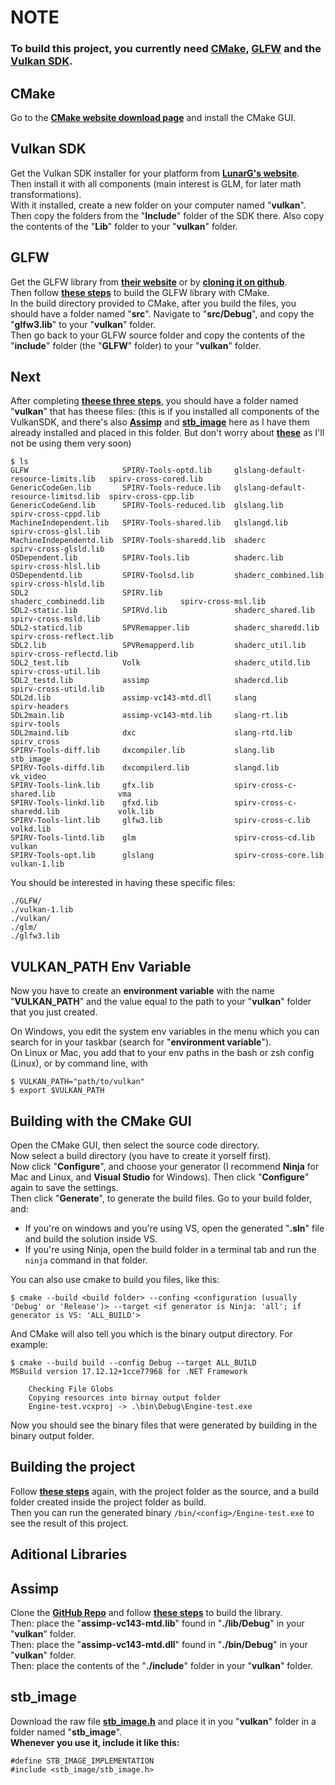 # **NOTE**

### To build this project, you currently need **[CMake](https://cmake.org/)**, **[GLFW](https://www.glfw.org/)** and the **[Vulkan SDK](https://vulkan.lunarg.com/)**.  

## CMake

Go to the **[CMake website download page](https://cmake.org/download/)** and install the CMake GUI.  

## Vulkan SDK

Get the Vulkan SDK installer for your platform from **[LunarG's website](https://vulkan.lunarg.com/)**.  
Then install it with all components (main interest is GLM, for later math transformations).  
With it installed, create a new folder on your computer named "**vulkan**". Then copy the folders from the "**Include**" folder of the SDK there. Also copy the contents of the "**Lib**" folder to your "**vulkan**" folder.  

## GLFW

Get the GLFW library from **[their website](https://www.glfw.org/)** or by **[cloning it on github](https://github.com/glfw/glfw)**.  
Then follow **[these steps](#building-with-the-cmake-gui)** to build the GLFW library with CMake.    
In the build directory provided to CMake, after you build the files, you should have a folder named "**src**".
Navigate to "**src/Debug**", and copy the "**glfw3.lib**" to your "**vulkan**" folder.  
Then go back to your GLFW source folder and copy the contents of the "**include**" folder (the "**GLFW**" folder) to your "**vulkan**" folder.

## Next

After completing **[theese three steps](#cmake)**, you should have a folder named "**vulkan**" that has theese files: (this is if you installed all components of the VulkanSDK, and there's also **[Assimp](#assimp)** and **[stb_image](#stb_image)** here as I have them already installed and placed in this folder. But don't worry about **[these](#aditional-libraries)** as I'll not be using them very soon) 

    $ ls
    GLFW                     SPIRV-Tools-optd.lib     glslang-default-resource-limits.lib   spirv-cross-cored.lib
    GenericCodeGen.lib       SPIRV-Tools-reduce.lib   glslang-default-resource-limitsd.lib  spirv-cross-cpp.lib
    GenericCodeGend.lib      SPIRV-Tools-reduced.lib  glslang.lib                           spirv-cross-cppd.lib
    MachineIndependent.lib   SPIRV-Tools-shared.lib   glslangd.lib                          spirv-cross-glsl.lib
    MachineIndependentd.lib  SPIRV-Tools-sharedd.lib  shaderc                               spirv-cross-glsld.lib
    OSDependent.lib          SPIRV-Tools.lib          shaderc.lib                           spirv-cross-hlsl.lib
    OSDependentd.lib         SPIRV-Toolsd.lib         shaderc_combined.lib                  spirv-cross-hlsld.lib
    SDL2                     SPIRV.lib                shaderc_combinedd.lib                 spirv-cross-msl.lib
    SDL2-static.lib          SPIRVd.lib               shaderc_shared.lib                    spirv-cross-msld.lib
    SDL2-staticd.lib         SPVRemapper.lib          shaderc_sharedd.lib                   spirv-cross-reflect.lib
    SDL2.lib                 SPVRemapperd.lib         shaderc_util.lib                      spirv-cross-reflectd.lib
    SDL2_test.lib            Volk                     shaderc_utild.lib                     spirv-cross-util.lib
    SDL2_testd.lib           assimp                   shadercd.lib                          spirv-cross-utild.lib
    SDL2d.lib                assimp-vc143-mtd.dll     slang                                 spirv-headers
    SDL2main.lib             assimp-vc143-mtd.lib     slang-rt.lib                          spirv-tools
    SDL2maind.lib            dxc                      slang-rtd.lib                         spirv_cross
    SPIRV-Tools-diff.lib     dxcompiler.lib           slang.lib                             stb_image
    SPIRV-Tools-diffd.lib    dxcompilerd.lib          slangd.lib                            vk_video
    SPIRV-Tools-link.lib     gfx.lib                  spirv-cross-c-shared.lib              vma
    SPIRV-Tools-linkd.lib    gfxd.lib                 spirv-cross-c-sharedd.lib             volk.lib
    SPIRV-Tools-lint.lib     glfw3.lib                spirv-cross-c.lib                     volkd.lib
    SPIRV-Tools-lintd.lib    glm                      spirv-cross-cd.lib                    vulkan
    SPIRV-Tools-opt.lib      glslang                  spirv-cross-core.lib                  vulkan-1.lib  

You should be interested in having these specific files:  

    ./GLFW/
    ./vulkan-1.lib
    ./vulkan/
    ./glm/
    ./glfw3.lib

## VULKAN_PATH Env Variable

Now you have to create an **environment variable** with the name "**VULKAN_PATH**" and the value equal to the path to your "**vulkan**" folder that you just created.    

On Windows, you edit the system env variables in the menu which you can search for in your taskbar (search for "**environment variable**").  
On Linux or Mac, you add that to your env paths in the bash or zsh config (Linux), or by command line, with  

    $ VULKAN_PATH="path/to/vulkan"
    $ export $VULKAN_PATH

## Building with the CMake GUI
Open the CMake GUI, then select the source code directory.  
Now select a build directory (you have to create it yorself first).  
Now click "**Configure**", and choose your generator (I recommend **Ninja** for Mac and Linux, and **Visual Studio** for Windows). Then click "**Configure**" again to save the settings.  
Then click "**Generate**", to generate the build files.
Go to your build folder, and:  
- If you're on windows and you're using VS, open the generated "**.sln**" file and build the solution inside VS.
- If you're using Ninja, open the build folder in a terminal tab and run the `ninja` command in that folder.  

You can also use cmake to build you files, like this:  

    $ cmake --build <build folder> --confing <configuration (usually 'Debug' or 'Release')> --target <if generator is Ninja: 'all'; if generator is VS: 'ALL_BUILD'>  

And CMake will also tell you which is the binary output directory. For example:  

    $ cmake --build build --config Debug --target ALL_BUILD
    MSBuild version 17.12.12+1cce77968 for .NET Framework

        Checking File Globs
        Copying resources into birnay output folder
        Engine-test.vcxproj -> .\bin\Debug\Engine-test.exe
  
Now you should see the binary files that were generated by building in the binary output folder.  

## Building the project
Follow **[these steps](#building-with-the-cmake-gui)** again, with the project folder as the source, and a build folder created inside the project folder as build.  
Then you can run the generated binary `/bin/<config>/Engine-test.exe` to see the result of this project.  

## Aditional Libraries

## Assimp

Clone the **[GitHub Repo](https://github.com/assimp/assimp)** and follow **[these steps](#building-with-the-cmake-gui)** to build the library.  
Then: place the "**assimp-vc143-mtd.lib**" found in "**./lib/Debug**" in your "**vulkan**" folder.  
Then: place the "**assimp-vc143-mtd.dll**" found in "**./bin/Debug**" in your "**vulkan**" folder.  
Then: place the contents of the "**./include**" folder in your "**vulkan**" folder.

## stb_image

Download the raw file **[stb_image.h](https://github.com/nothings/stb/blob/master/stb_image.h)** and place it in you "**vulkan**" folder in a folder named "**stb_image**".  
**Whenever you use it, include it like this:**

    #define STB_IMAGE_IMPLEMENTATION
    #include <stb_image/stb_image.h>


